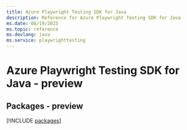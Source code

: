 ```yaml
---
title: Azure Playwright Testing SDK for Java
description: Reference for Azure Playwright Testing SDK for Java
ms.date: 08/19/2025
ms.topic: reference
ms.devlang: java
ms.service: playwrighttesting
---
```

# Azure Playwright Testing SDK for Java - preview
## Packages - preview
[!INCLUDE [packages](playwright-testing-index.md)]